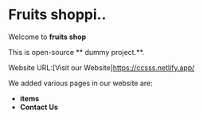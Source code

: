 # Fruits shoppi..

Welcome to **fruits shop**

This is open-source ** dummy project.**.

Website URL:[Visit our Website]https://ccsss.netlify.app/

We added various pages in our website are:
- **items**
- **Contact Us**
